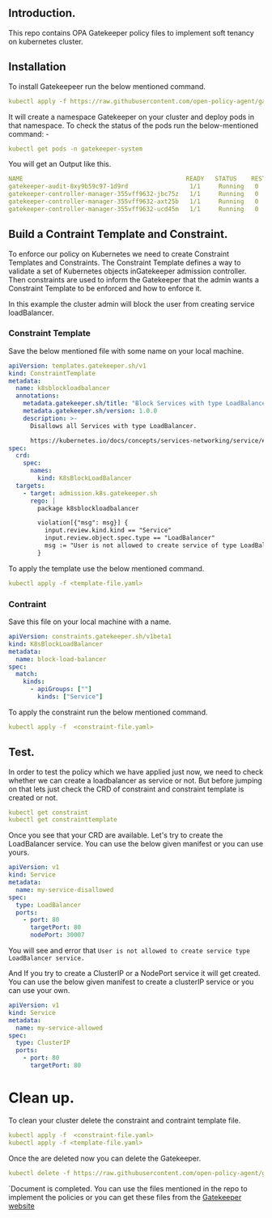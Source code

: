 ## Introduction.
This repo contains OPA Gatekeeper policy files to implement soft tenancy on kubernetes cluster.

## Installation
To install Gatekeepeer run the below mentioned command.

```yaml
kubectl apply -f https://raw.githubusercontent.com/open-policy-agent/gatekeeper/release-3.8/deploy/gatekeeper.yaml
```
It will create a namespace Gatekeeper on your cluster and deploy pods in that namespace. To check the status of the pods run the below-mentioned command: -

```yaml
kubectl get pods -n gatekeeper-system
```

You will get an Output like this.

```yaml
NAME                                             READY   STATUS    RESTARTS   AGE
gatekeeper-audit-8xy9b59c97-1d9rd                 1/1     Running   0          52s
gatekeeper-controller-manager-355vff9632-jbc75z   1/1     Running   0          52s
gatekeeper-controller-manager-355vff9632-axt25b   1/1     Running   0          52s
gatekeeper-controller-manager-355vff9632-ucd45m   1/1     Running   0          52s
```

## Build a Contraint Template and Constraint.

To enforce our policy on Kubernetes we need to create Constraint Templates and Constraints. The Constraint Template defines a way to validate a set of Kubernetes objects inGatekeeper admission controller. Then constraints are used to inform the Gatekeeper that the admin wants a Constraint Template to be enforced and how to enforce it.

In this example the cluster admin will block the user from creating service loadBalancer.

### Constraint Template

Save the below mentioned file with some name on your local machine. 

```yaml
apiVersion: templates.gatekeeper.sh/v1
kind: ConstraintTemplate
metadata:
  name: k8sblockloadbalancer
  annotations:
    metadata.gatekeeper.sh/title: "Block Services with type LoadBalancer"
    metadata.gatekeeper.sh/version: 1.0.0
    description: >-
      Disallows all Services with type LoadBalancer.

      https://kubernetes.io/docs/concepts/services-networking/service/#loadbalancer
spec:
  crd:
    spec:
      names:
        kind: K8sBlockLoadBalancer
  targets:
    - target: admission.k8s.gatekeeper.sh
      rego: |
        package k8sblockloadbalancer

        violation[{"msg": msg}] {
          input.review.kind.kind == "Service"
          input.review.object.spec.type == "LoadBalancer"
          msg := "User is not allowed to create service of type LoadBalancer"
        }
```

To apply the template use the below mentioned command.

```yaml
kubectl apply -f <template-file.yaml>
```

### Contraint

Save this file on your local machine with a name.

```yaml
apiVersion: constraints.gatekeeper.sh/v1beta1
kind: K8sBlockLoadBalancer
metadata:
  name: block-load-balancer
spec:
  match:
    kinds:
      - apiGroups: [""]
        kinds: ["Service"]
```

To apply the constraint run the below mentioned command.

```yaml
kubectl apply -f  <constraint-file.yaml>
```

## Test.

In order to test the policy which we have applied just now, we need to check whether we can create a loadbalancer as service or not. But before jumping on that lets just check the CRD of constraint and constraint template is created or not.

```yaml
kubectl get constraint
kubectl get constrainttemplate
```

Once you see that your CRD are available. Let's try to create the LoadBalancer service. You can use the below given manifest or you can use yours.

```yaml
apiVersion: v1
kind: Service
metadata:
  name: my-service-disallowed
spec:
  type: LoadBalancer
  ports:
    - port: 80
      targetPort: 80
      nodePort: 30007
```

You will see and error that `User is not allowed to create service type LoadBalancer service.`

And If you try to create a ClusterIP or a NodePort service it will get created. You can use the below given manifest to create a clusterIP service or you can use your own.

```yaml
apiVersion: v1
kind: Service
metadata:
  name: my-service-allowed
spec:
  type: ClusterIP
  ports:
    - port: 80
      targetPort: 80
```

# Clean up.

To clean your cluster delete the constraint and contraint template file.

```yaml
kubectl apply -f  <constraint-file.yaml>
kubectl apply -f <template-file.yaml>
```

Once the are deleted now you can delete the Gatekeeper.

```yaml
kubectl delete -f https://raw.githubusercontent.com/open-policy-agent/gatekeeper/master/deploy/gatekeeper.yaml
```


`Document is completed. You can use the files mentioned in the repo to implement the policies or you can get these files from the [Gatekeeper website](https://open-policy-agent.github.io/gatekeeper-library/website/)

